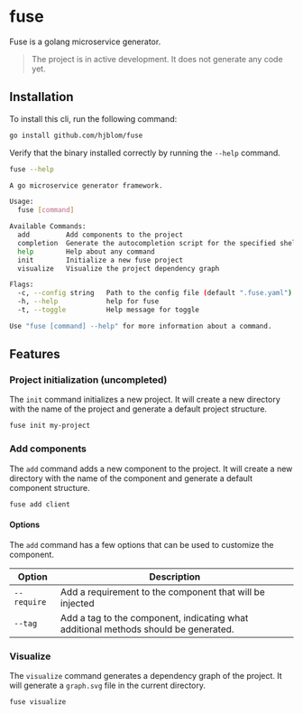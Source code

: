 # fuse
Fuse is a golang microservice generator.

> The project is in active development. It does not generate any code yet.


## Installation

To install this cli, run the following command:

```bash
go install github.com/hjblom/fuse
```

Verify that the binary installed correctly by running the `--help` command.

```bash
fuse --help

A go microservice generator framework.

Usage:
  fuse [command]

Available Commands:
  add         Add components to the project
  completion  Generate the autocompletion script for the specified shell
  help        Help about any command
  init        Initialize a new fuse project
  visualize   Visualize the project dependency graph

Flags:
  -c, --config string   Path to the config file (default ".fuse.yaml")
  -h, --help            help for fuse
  -t, --toggle          Help message for toggle

Use "fuse [command] --help" for more information about a command.
```

## Features

### Project initialization (uncompleted)

The `init` command initializes a new project. It will create a new directory with the name of the project and generate a default project structure.

```bash
fuse init my-project
```

### Add components

The `add` command adds a new component to the project. It will create a new directory with the name of the component and generate a default component structure.

```bash
fuse add client
```

#### Options

The `add` command has a few options that can be used to customize the component.

| Option | Description |
| --- | --- |
| `--require` | Add a requirement to the component that will be injected |
| `--tag` | Add a tag to the component, indicating what additional methods should be generated. |

### Visualize

The `visualize` command generates a dependency graph of the project. It will generate a `graph.svg` file in the current directory.

```bash
fuse visualize
```
